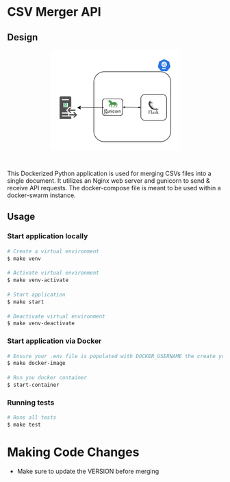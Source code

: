 # CSV Merger API

## Design
<p align="center">
 <img src="./docs/CSV-Merger-API.png" style="display: block; margin: 0 auto">
</p>

<br/>

This Dockerized Python application is used for merging CSVs files into a single document. It utilizes an Nginx web server and gunicorn to send & receive API requests. The docker-compose file is meant to be used within a docker-swarm instance.

## Usage

### Start application locally
```bash
# Create a virtual environment
$ make venv

# Activate virtual environment
$ make venv-activate

# Start application
$ make start

# Deactivate virtual environment
$ make venv-deactivate
```

### Start application via Docker
```bash
# Ensure your .env file is populated with DOCKER_USERNAME the create your docker image 
$ make docker-image

# Run you docker container
$ start-container
```

### Running tests
```bash
# Runs all tests
$ make test
```

# Making Code Changes

* Make sure to update the VERSION before merging